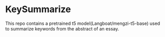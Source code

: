 # KeySummarize

This repo contains a pretrained t5 model(Langboat/mengzi-t5-base) used to summarize keywords from the abstract of an essay.
